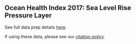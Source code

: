 ## Ocean Health Index 2017: Sea Level Rise Pressure Layer

See full data prep details [here](https://cdn.rawgit.com/OHI-Science/ohiprep/master/globalprep/prs_slr/v2017/slr_layer_prep.html).

If using these data, please see our [citation policy](http://ohi-science.org/citation-policy/).

  

